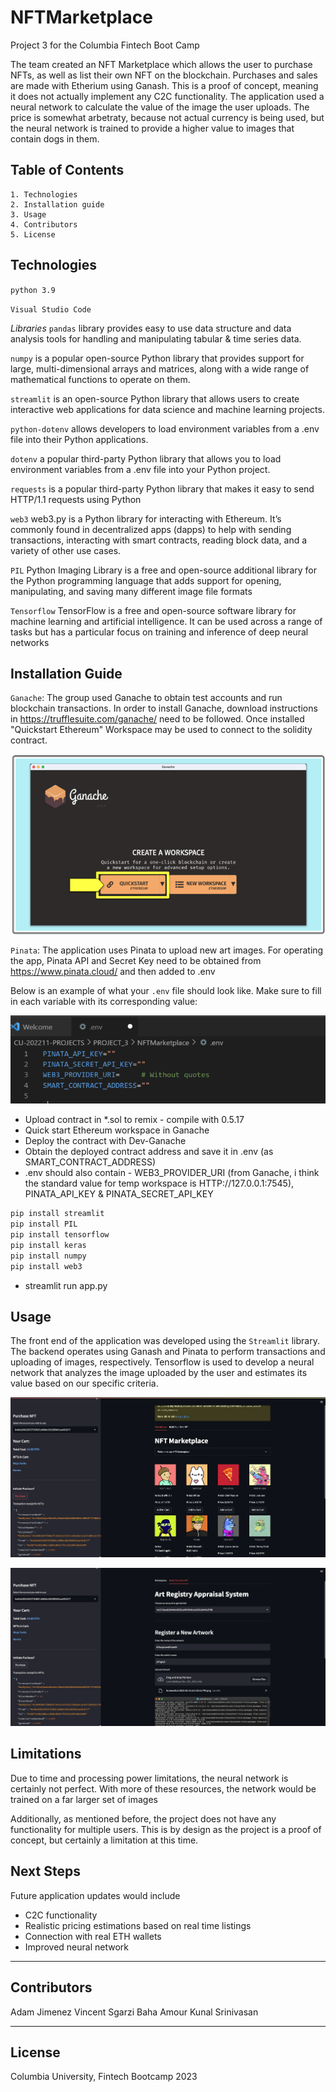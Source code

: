 # NFTMarketplace
Project 3 for the Columbia Fintech Boot Camp

The team created an NFT Marketplace which allows the user to purchase NFTs, as well as list their own NFT on the blockchain. Purchases and sales are made with Etherium using Ganash. This is a proof of concept, meaning it does not actually implement any C2C functionality. The application used a neural network to calculate the value of the image the user uploads. The price is somewhat arbetraty, because not actual currency is being used, but the neural network is trained to provide a higher value to images that contain dogs in them.

## Table of Contents
    1. Technologies
    2. Installation guide
    3. Usage
    4. Contributors
    5. License

## Technologies
`python 3.9`

`Visual Studio Code`

*Libraries*
`pandas` library provides easy to use data structure and data analysis tools for handling and manipulating tabular & time series data.

`numpy` is a popular open-source Python library that provides support for large, multi-dimensional arrays and matrices, along with a wide range of mathematical functions to operate on them.

`streamlit` is an open-source Python library that allows users to create interactive web applications for data science and machine learning projects.

`python-dotenv` allows developers to load environment variables from a .env file into their Python applications.

`dotenv` a popular third-party Python library that allows you to load environment variables from a .env file into your Python project.

`requests` is a popular third-party Python library that makes it easy to send HTTP/1.1 requests using Python

`web3` web3.py is a Python library for interacting with Ethereum. It’s commonly found in decentralized apps (dapps) to help with sending transactions, interacting with smart contracts, reading block data, and a variety of other use cases.

`PIL` Python Imaging Library is a free and open-source additional library for the Python programming language that adds support for opening, manipulating, and saving many different image file formats

`Tensorflow` TensorFlow is a free and open-source software library for machine learning and artificial intelligence. It can be used across a range of tasks but has a particular focus on training and inference of deep neural networks

## Installation Guide

`Ganache`: The group used Ganache to obtain test accounts and run blockchain transactions. In order to install Ganache, download instructions in https://trufflesuite.com/ganache/ need to be followed. Once installed "Quickstart Ethereum" Workspace may be used to connect to the solidity contract.

![GanacheSetup](./readme_images/image_720-1.png)

`Pinata`: The application uses Pinata to upload new art images. For operating the app, Pinata API and Secret Key need to be obtained from https://www.pinata.cloud/ and then added to .env

Below is an example of what your `.env` file should look like. Make sure to fill in each variable with its corresponding value:

![envFile](./readme_images/image_720.png)

- Upload contract in  *.sol to remix - compile with 0.5.17
- Quick start Ethereum workspace in Ganache
- Deploy the contract with Dev-Ganache
- Obtain the deployed contract address  and save it in .env (as SMART_CONTRACT_ADDRESS)
- .env should also contain -  WEB3_PROVIDER_URI (from Ganache, i think the standard value for temp workspace is HTTP://127.0.0.1:7545), PINATA_API_KEY & PINATA_SECRET_API_KEY

```python
pip install streamlit
pip install PIL
pip install tensorflow
pip install keras
pip install numpy
pip install web3
```

- streamlit run app.py

## Usage

The front end of the application was developed using the `Streamlit` library. The backend operates using Ganash and Pinata to perform transactions and uploading of images, respectively. Tensorflow is used to develop a neural network that analyzes the image uploaded by the user and estimates its value based on our specific criteria.

![Demo Image](./readme_images/readme1.png)

![Demo Image](./readme_images/readme2.png)

## Limitations
Due to time and processing power limitations, the neural network is certainly not perfect. With more of these resources, the network would be trained on a far larger set of images

Additionally, as mentioned before, the project does not have any functionality for multiple users. This is by design as the project is a proof of concept, but certainly a limitation at this time.


## Next Steps
Future application updates would include
- C2C functionality
- Realistic pricing estimations based on real time listings
- Connection with real ETH wallets
- Improved neural network

---

## Contributors

Adam Jimenez
Vincent Sgarzi
Baha Amour
Kunal Srinivasan

---

## License

Columbia University, Fintech Bootcamp 2023
